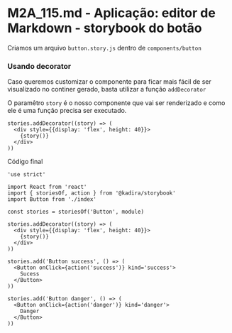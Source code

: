 # M2A_115.md - Aplicação: editor de Markdown - storybook do botão
Criamos um arquivo `button.story.js` dentro de `components/button`

### Usando decorator
Caso queremos customizar o componente para ficar mais fácil de ser visualizado no continer gerado, basta utilizar a função `addDecorator`

O paramêtro `story` é o nosso componente que vai ser renderizado e como ele é uma função precisa ser executado.

```
stories.addDecorator((story) => (
  <div style={{display: 'flex', height: 40}}>
    {story()}
  </div>
))
```

Código final
```
'use strict'

import React from 'react'
import { storiesOf, action } from '@kadira/storybook'
import Button from './index'

const stories = storiesOf('Button', module)

stories.addDecorator((story) => (
  <div style={{display: 'flex', height: 40}}>
    {story()}
  </div>
))

stories.add('Button success', () => (
  <Button onClick={action('success')} kind='success'>
    Sucess
  </Button>
))

stories.add('Button danger', () => (
  <Button onClick={action('danger')} kind='danger'>
    Danger
  </Button>
))

```
